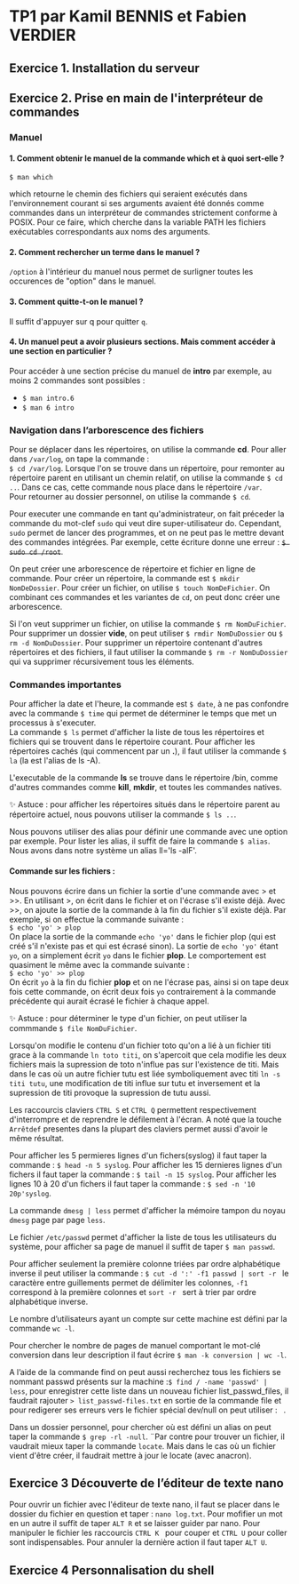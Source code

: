 # TP1 par Kamil BENNIS et Fabien VERDIER

## Exercice 1. Installation du serveur

## Exercice 2. Prise en main de l'interpréteur de commandes

### Manuel

#### 1. Comment obtenir le manuel de la commande which et à quoi sert-elle ?

`$ man which`

which retourne le chemin des fichiers qui seraient exécutés dans l'environnement courant si ses arguments avaient été donnés comme commandes dans un interpréteur de commandes strictement conforme à POSIX. Pour ce faire, which cherche dans la variable PATH les fichiers exécutables correspondants aux noms des arguments.

#### 2. Comment rechercher un terme dans le manuel ?

`/option` à l'intérieur du manuel nous permet de surligner toutes les occurences de "option" dans le manuel.

#### 3. Comment quitte-t-on le manuel ?

Il suffit d'appuyer sur q pour quitter `q`.

#### 4. Un manuel peut a avoir plusieurs sections. Mais comment accéder à une section en particulier ?

Pour accéder à une section précise du manuel de **intro** par exemple, au moins 2 commandes sont possibles :
* `$ man intro.6`
* `$ man 6 intro`

### Navigation dans l’arborescence des fichiers

Pour se déplacer dans les répertoires, on utilise la commande **cd**. Pour aller dans `/var/log`, on tape la commande :  
`$ cd /var/log`.
Lorsque l'on se trouve dans un répertoire, pour remonter au répertoire parent en utilisant un chemin relatif, on utilise la commande `$ cd ..`. Dans ce cas, cette commande nous place dans le répertoire `/var`.  
Pour retourner au dossier personnel, on utilise la commande `$ cd`.  
  
Pour executer une commande en tant qu'administrateur, on fait préceder la commande du mot-clef `sudo` qui veut dire super-utilisateur do.
Cependant, `sudo` permet de lancer des programmes, et on ne peut pas le mettre devant des commandes intégrées. Par exemple, cette écriture donne une erreur : ~~`$ sudo cd /root`~~.  

On peut créer une arborescence de répertoire et fichier en ligne de commande. Pour créer un répertoire, la commande est `$ mkdir NomDeDossier`. Pour créer un fichier, on utilise `$ touch NomDeFichier`. On combinant ces commandes et les variantes de `cd`, on peut donc créer une arborescence.

Si l'on veut supprimer un fichier, on utilise la commande `$ rm NomDuFichier`. Pour supprimer un dossier **vide**, on peut utiliser `$ rmdir NomDuDossier` ou `$ rm -d NomDuDossier`. Pour supprimer un répertoire contenant d'autres répertoires et des fichiers, il faut utiliser la commande `$ rm -r NomDuDossier` qui va supprimer récursivement tous les éléments.

### Commandes importantes

Pour afficher la date et l'heure, la commande est `$ date`, à ne pas confondre avec la commande `$ time` qui permet de déterminer le temps que met un processus à s'executer.  
La commande `$ ls` permet d'afficher la liste de tous les répertoires et fichiers qui se trouvent dans le répertoire courant. Pour afficher les répertoires cachés (qui commencent par un **.**), il faut utiliser la commande `$ la` (la est l'alias de ls -A).

L'executable de la commande **ls** se trouve dans le répertoire /bin, comme d'autres commandes comme **kill**, **mkdir**, et toutes les commandes natives.  

:sparkles: Astuce : pour afficher les répertoires situés dans le répertoire parent au répertoire actuel, nous pouvons utiliser la commande `$ ls ..`.  

Nous pouvons utiliser des alias pour définir une commande avec une option par exemple. Pour lister les alias, il suffit de faire la commande `$ alias`. Nous avons dans notre système un alias ll='ls -alF'.

#### Commande sur les fichiers :
Nous pouvons écrire dans un fichier la sortie d'une commande avec > et >>. En utilisant >, on écrit dans le fichier et on l'écrase s'il existe déjà. Avec >>, on ajoute la sortie de la commande à la fin du fichier s'il existe déjà. Par exemple, si on effectue la commande suivante :  
`$ echo 'yo' > plop`  
On place la sortie de la commande `echo 'yo'` dans le fichier plop (qui est créé s'il n'existe pas et qui est écrasé sinon). La sortie de `echo 'yo'` étant `yo`, on a simplement écrit `yo` dans le fichier **plop**.
Le comportement est quasiment le même avec la commande suivante :  
`$ echo 'yo' >> plop `  
On écrit `yo` à la fin du fichier **plop** et on ne l'écrase pas, ainsi si on tape deux fois cette commande, on écrit deux fois `yo` contrairement à la commande précédente qui aurait écrasé le fichier à chaque appel.

:sparkles: Astuce : pour déterminer le type d'un fichier, on peut utiliser la commmande `$ file NomDuFichier`.  

Lorsqu'on modifie le contenu d'un fichier toto qu'on a lié à un fichier titi grace à la commande `ln toto titi`,  on s'apercoit que cela modifie les deux fichiers mais la supression de toto n'influe pas sur l'existence de titi.
Mais dans le cas où un autre fichier tutu est liée symboliquement avec titi `ln -s titi tutu`, une modification de titi influe sur tutu et inversement et la supression de titi provoque la supression de tutu aussi.

Les raccourcis claviers `CTRL S` et `CTRL Q` permettent respectivement d'interrompre et de reprendre le défilement à l'écran.
A noté que la touche `Arrêtdef` presentes dans la plupart des claviers permet aussi d'avoir le même résultat.

Pour afficher les 5 permieres lignes d'un fichers(syslog) il faut taper la commande : `$ head -n 5 syslog`.
Pour afficher les 15 dernieres lignes d'un fichers il faut taper la commande : `$ tail -n 15 syslog`.
Pour afficher les lignes 10 à 20 d'un fichers il faut taper la commande : `$ sed -n '10 20p'syslog`.

La commande `dmesg | less` permet d'afficher la mémoire tampon du noyau `dmesg` page par page `less`.

Le fichier `/etc/passwd` permet d'afficher la liste de tous les utilisateurs du système, pour afficher sa page de manuel il suffit de taper `$ man passwd`.

Pour afficher seulement la première colonne triées par ordre alphabétique inverse il peut utiliser la commande : `$ cut -d ':' -f1 passwd | sort -r ` le caractère entre guillements permet de délimiter les colonnes, `-f1` correspond à la première colonnes et `sort -r ` sert à trier par ordre alphabétique inverse.

 Le nombre d’utilisateurs ayant un compte sur cette machine est défini par la commande `wc -l`.
 
 Pour chercher le nombre de pages de manuel comportant le mot-clé conversion dans leur description il faut écrire `$ man -k conversion | wc -l`.

A l’aide de la commande find on peut aussi recherchez tous les fichiers se nommant passwd présents sur la machine :`$ find / -name 'passwd' |  less`, pour enregistrer cette liste dans un nouveau fichier list_passwd_files, il faudrait rajouter `> list_passwd-files.txt` en sortie de la commande file et pour redigerer ses erreurs vers le fichier spécial dev/null on peut utiliser : ` `.

Dans un dossier personnel, pour chercher où est défini un alias on peut taper la commande `$ grep -rl -null`.
¨Par contre pour trouver un fichier, il vaudrait mieux taper la commande `locate`.
Mais dans le cas où un fichier vient d'être créer, il faudrait mettre à jour le locate (avec anacron).

## Exercice 3 Découverte de l’éditeur de texte nano

Pour ouvrir un fichier avec l'éditeur de texte nano, il faut se placer dans le dossier du fichier en question et taper : `nano log.txt`.
Pour mofifier un mot en un autre il suffit de taper `ALT R` et se laisser guider par nano. Pour manipuler le fichier les raccourcis `CTRL K ` pour couper et `CTRL U` pour coller sont indispensables. Pour annuler la dernière action il faut taper `ALT U`.

## Exercice 4 Personnalisation du shell

